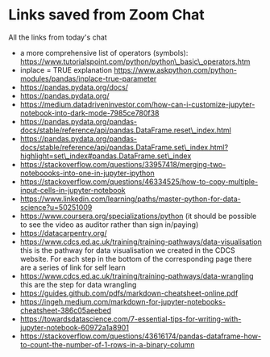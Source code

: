 # Links saved from Zoom Chat

All the links from today&#39;s chat

- a more comprehensive list of operators (symbols): https://www.tutorialspoint.com/python/python\_basic\_operators.htm
- inplace = TRUE explanation https://www.askpython.com/python-modules/pandas/inplace-true-parameter
- https://pandas.pydata.org/docs/
- https://pandas.pydata.org/
- https://medium.datadriveninvestor.com/how-can-i-customize-jupyter-notebook-into-dark-mode-7985ce780f38
- https://pandas.pydata.org/pandas-docs/stable/reference/api/pandas.DataFrame.reset\_index.html
- https://pandas.pydata.org/pandas-docs/stable/reference/api/pandas.DataFrame.set\_index.html?highlight=set\_index#pandas.DataFrame.set\_index
- https://stackoverflow.com/questions/33957418/merging-two-noteboooks-into-one-in-jupyter-ipython
- https://stackoverflow.com/questions/46334525/how-to-copy-multiple-input-cells-in-jupyter-notebook
- https://www.linkedin.com/learning/paths/master-python-for-data-science?u=50251009
- https://www.coursera.org/specializations/python (it should be possible to see the video as auditor rather than sign in/paying)
- https://datacarpentry.org/
- https://www.cdcs.ed.ac.uk/training/training-pathways/data-visualisation this is the pathway for data visualisation we created in the CDCS website. For each step in the bottom of the corresponding page there are a series of link for self learn
- https://www.cdcs.ed.ac.uk/training/training-pathways/data-wrangling this are the step for data wrangling
- https://guides.github.com/pdfs/markdown-cheatsheet-online.pdf
- https://ingeh.medium.com/markdown-for-jupyter-notebooks-cheatsheet-386c05aeebed
- https://towardsdatascience.com/7-essential-tips-for-writing-with-jupyter-notebook-60972a1a8901
- https://stackoverflow.com/questions/43616174/pandas-dataframe-how-to-count-the-number-of-1-rows-in-a-binary-column
